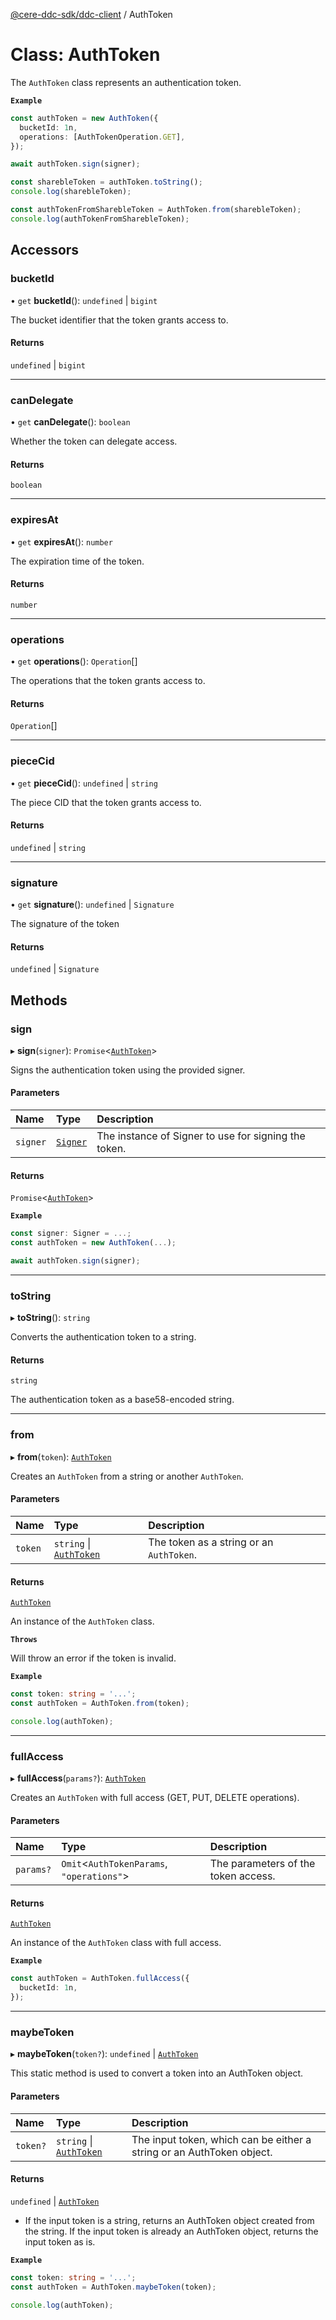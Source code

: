 [@cere-ddc-sdk/ddc-client](../README.md) / AuthToken

# Class: AuthToken

The `AuthToken` class represents an authentication token.

**`Example`**

```typescript
const authToken = new AuthToken({
  bucketId: 1n,
  operations: [AuthTokenOperation.GET],
});

await authToken.sign(signer);

const sharebleToken = authToken.toString();
console.log(sharebleToken);

const authTokenFromSharebleToken = AuthToken.from(sharebleToken);
console.log(authTokenFromSharebleToken);
```

## Accessors

### bucketId

• `get` **bucketId**(): `undefined` \| `bigint`

The bucket identifier that the token grants access to.

#### Returns

`undefined` \| `bigint`

___

### canDelegate

• `get` **canDelegate**(): `boolean`

Whether the token can delegate access.

#### Returns

`boolean`

___

### expiresAt

• `get` **expiresAt**(): `number`

The expiration time of the token.

#### Returns

`number`

___

### operations

• `get` **operations**(): `Operation`[]

The operations that the token grants access to.

#### Returns

`Operation`[]

___

### pieceCid

• `get` **pieceCid**(): `undefined` \| `string`

The piece CID that the token grants access to.

#### Returns

`undefined` \| `string`

___

### signature

• `get` **signature**(): `undefined` \| `Signature`

The signature of the token

#### Returns

`undefined` \| `Signature`

## Methods

### sign

▸ **sign**(`signer`): `Promise`\<[`AuthToken`](AuthToken.md)\>

Signs the authentication token using the provided signer.

#### Parameters

| Name | Type | Description |
| :------ | :------ | :------ |
| `signer` | [`Signer`](Signer.md) | The instance of Signer to use for signing the token. |

#### Returns

`Promise`\<[`AuthToken`](AuthToken.md)\>

**`Example`**

```typescript
const signer: Signer = ...;
const authToken = new AuthToken(...);

await authToken.sign(signer);
```

___

### toString

▸ **toString**(): `string`

Converts the authentication token to a string.

#### Returns

`string`

The authentication token as a base58-encoded string.

___

### from

▸ **from**(`token`): [`AuthToken`](AuthToken.md)

Creates an `AuthToken` from a string or another `AuthToken`.

#### Parameters

| Name | Type | Description |
| :------ | :------ | :------ |
| `token` | `string` \| [`AuthToken`](AuthToken.md) | The token as a string or an `AuthToken`. |

#### Returns

[`AuthToken`](AuthToken.md)

An instance of the `AuthToken` class.

**`Throws`**

Will throw an error if the token is invalid.

**`Example`**

```typescript
const token: string = '...';
const authToken = AuthToken.from(token);

console.log(authToken);
```

___

### fullAccess

▸ **fullAccess**(`params?`): [`AuthToken`](AuthToken.md)

Creates an `AuthToken` with full access (GET, PUT, DELETE operations).

#### Parameters

| Name | Type | Description |
| :------ | :------ | :------ |
| `params?` | `Omit`\<`AuthTokenParams`, ``"operations"``\> | The parameters of the token access. |

#### Returns

[`AuthToken`](AuthToken.md)

An instance of the `AuthToken` class with full access.

**`Example`**

```typescript
const authToken = AuthToken.fullAccess({
  bucketId: 1n,
});
```

___

### maybeToken

▸ **maybeToken**(`token?`): `undefined` \| [`AuthToken`](AuthToken.md)

This static method is used to convert a token into an AuthToken object.

#### Parameters

| Name | Type | Description |
| :------ | :------ | :------ |
| `token?` | `string` \| [`AuthToken`](AuthToken.md) | The input token, which can be either a string or an AuthToken object. |

#### Returns

`undefined` \| [`AuthToken`](AuthToken.md)

- If the input token is a string, returns an AuthToken object created from the string.
           If the input token is already an AuthToken object, returns the input token as is.

**`Example`**

```typescript
const token: string = '...';
const authToken = AuthToken.maybeToken(token);

console.log(authToken);
```
